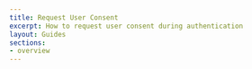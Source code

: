 ```yaml
---
title: Request User Consent
excerpt: How to request user consent during authentication
layout: Guides
sections:
- overview
---
```

